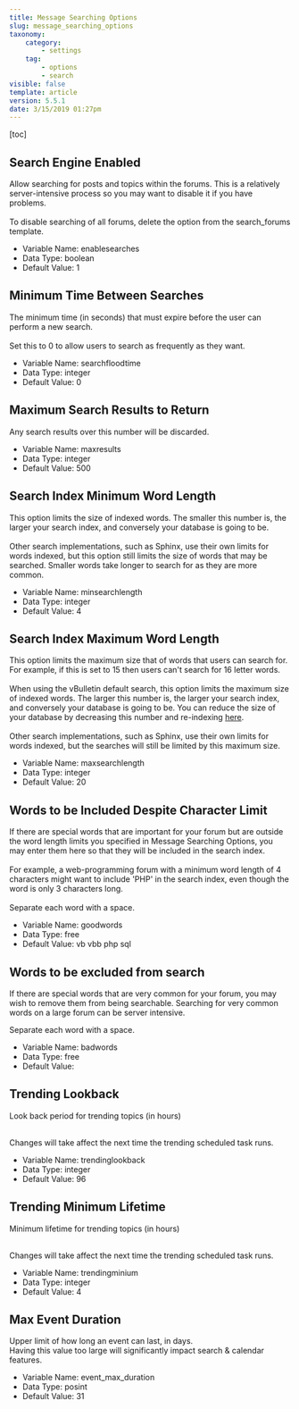 ```yaml
---
title: Message Searching Options
slug: message_searching_options
taxonomy:
    category:
        - settings
    tag:
        - options
        - search
visible: false
template: article
version: 5.5.1
date: 3/15/2019 01:27pm
---
```


[toc]

## Search Engine Enabled
Allow searching for posts and topics within the forums. This is a relatively server-intensive process so you may want to disable it if you have problems.<br />
<br />
To disable searching of all forums, delete the option from the search_forums template.



- Variable Name: enablesearches
- Data Type: boolean
- Default Value: 1

## Minimum Time Between Searches
The minimum time (in seconds) that must expire before the user can perform a new search.<br />
<br />
Set this to 0 to allow users to search as frequently as they want.



- Variable Name: searchfloodtime
- Data Type: integer
- Default Value: 0

## Maximum Search Results to Return
Any search results over this number will be discarded.



- Variable Name: maxresults
- Data Type: integer
- Default Value: 500

## Search Index Minimum Word Length
This option limits the size of indexed words. The smaller this number is, the larger your search index, and conversely your database is going to be.<br /><br />
Other search implementations, such as Sphinx, use their own limits for words indexed, but this option still limits the size of words that may be searched.  Smaller words take longer to search for as they are more common.



- Variable Name: minsearchlength
- Data Type: integer
- Default Value: 4

## Search Index Maximum Word Length
This option limits the maximum size that of words that users can search for.
For example, if this is set to 15 then users can't search for 16 letter words.<br /><br />
When using the vBulletin default search, this option limits the maximum size of indexed words. The larger this number is, the larger your search index, and conversely your database is going to be.
You can reduce the size of your database by decreasing this number and re-indexing <a href="admincp/misc.php?do=chooser" target="_blank">here</a>.<br /><br />
Other search implementations, such as Sphinx, use their own limits for words indexed, but the searches will still be limited by this maximum size.




- Variable Name: maxsearchlength
- Data Type: integer
- Default Value: 20

## Words to be Included Despite Character Limit
If there are special words that are important for your forum but are outside the word length limits you specified in Message Searching Options, you may enter them here so that they will be included in the search index.<br />
<br />
For example, a web-programming forum with a minimum word length of 4 characters might want to include 'PHP' in the search index, even though the word is only 3 characters long.<br />
<br />
Separate each word with a space.



- Variable Name: goodwords
- Data Type: free
- Default Value: vb vbb php sql

## Words to be excluded from search
If there are special words that are very common for your forum, you may wish to remove them from being searchable.  Searching for very common words on a large forum can be server intensive.

Separate each word with a space.



- Variable Name: badwords
- Data Type: free
- Default Value: 

## Trending Lookback
Look back period for trending topics (in hours)<br/><br/>

Changes will take affect the next time the trending scheduled task runs.



- Variable Name: trendinglookback
- Data Type: integer
- Default Value: 96

## Trending Minimum Lifetime
Minimum lifetime for trending topics (in hours) <br/><br/>

Changes will take affect the next time the trending scheduled task runs.



- Variable Name: trendingminium
- Data Type: integer
- Default Value: 4

## Max Event Duration
Upper limit of how long an event can last, in days.
<br />
Having this value too large will significantly impact search & calendar features.



- Variable Name: event_max_duration
- Data Type: posint
- Default Value: 31
